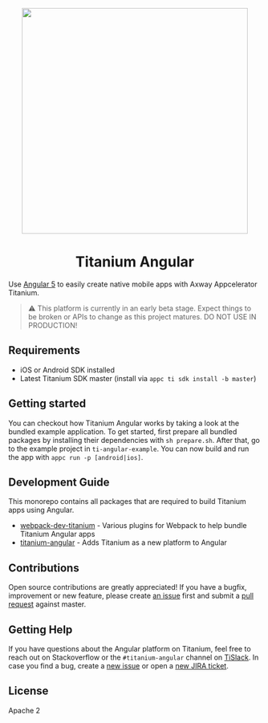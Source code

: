 <p align="center"><img width="450" src="./assets/titanium-angular.png" /></p>

<h1 align="center">Titanium Angular</h1>

Use [Angular 5](https://angular.io/) to easily create native mobile apps with Axway Appcelerator Titanium.

> ⚠️ This platform is currently in an early beta stage. Expect things to be broken or APIs to change as this project matures. DO NOT USE IN PRODUCTION!

## Requirements

- iOS or Android SDK installed
- Latest Titanium SDK master (install via `appc ti sdk install -b master`)

## Getting started

You can checkout how Titanium Angular works by taking a look at the bundled example application. To get started, first prepare all bundled packages by installing their dependencies with `sh prepare.sh`. After that, go to the example project in `ti-angular-example`. You can now build and run the app with `appc run -p [android|ios]`.

## Development Guide

This monorepo contains all packages that are required to build Titanium apps using Angular.

- [webpack-dev-titanium](packages/webpack-dev-titanium) - Various plugins for Webpack to help bundle Titanium Angular apps
- [titanium-angular](packages/titanium-angular) - Adds Titanium as a new platform to Angular

## Contributions

Open source contributions are greatly appreciated! If you have a bugfix, improvement or new feature, please create
[an issue](https://github.com/appcelerator/titanium-angular/issues/new) first and submit a [pull request](https://github.com/appcelerator/titanium-angular/pulls/new) against master.

## Getting Help

If you have questions about the Angular platform on Titanium, feel free to reach out on Stackoverflow or the
`#titanium-angular` channel on [TiSlack](http://tislack.org). In case you find a bug, create a [new issue](/issues/new)
or open a [new JIRA ticket](https://jira.appcelerator.org).

## License

Apache 2
